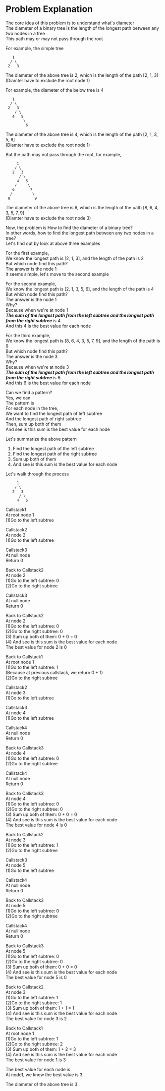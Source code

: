 # Problem Explanation

The core idea of this problem is to understand what's diameter<br>
The diameter of a binary tree is the length of the longest path between any two nodes in a tree<br>
This path may or may not pass through the root<br>

For example, the simple tree
```
   1
  / \
 2   3
```
The diameter of the above tree is 2, which is the length of the path [2, 1, 3]<br>
(Diamter have to exclude the root node 1)<br>

For example, the diameter of the below tree is 4<br>
```
   1
  / \
 2   3
    / \
   4   5
        \
         6
```
The diameter of the above tree is 4, which is the length of the path [2, 1, 3, 5, 6]<br>
(Diamter have to exclude the root node 1)<br>

But the path may not pass through the root, for example,
```
     1
    / \
   2   3
      / \
     4   5
    /     \
   6       7
  /         \
 8           9
```
The diameter of the above tree is 6, which is the length of the path [8, 6, 4, 3, 5, 7, 9]<br>
(Diamter have to exclude the root node 3)<br>

Now, the problem is How to find the diameter of a binary tree?<br>
In other words, how to find the longest path between any two nodes in a tree?<br>
Let's find out by look at above three examples<br>

For the first example,<br>
We know the longest path is [2, 1, 3], and the length of the path is 2<br>
But which node find this path?<br>
The answer is the node 1<br>
It seems simple, let's move to the second example<br>

For the second example,<br>
We know the longest path is [2, 1, 3, 5, 6], and the length of the path is 4<br>
But which node find this path?<br>
The answer is the node 1<br>
Why?<br>
Because when we're at node 1<br>
***The sum of the longest path from the left subtree and the longest path from the right subtree*** is 4<br>
And this 4 is the best value for each node<br>

For the third example,<br>
We know the longest path is [8, 6, 4, 3, 5, 7, 9], and the length of the path is 6<br>
But which node find this path?<br>
The answer is the node 3<br>
Why?<br>
Because when we're at node 3<br>
***The sum of the longest path from the left subtree and the longest path from the right subtree*** is 6<br>
And this 6 is the best value for each node<br>

Can we find a pattern?<br>
Yes, we can<br>
The pattern is<br>
For each node in the tree, <br>
We want to find the longest path of left subtree<br>
And the longest path of right subtree<br>
Then, sum up both of them<br>
And see is this sum is the best value for each node<br>

Let's summarize the above pattern<br>
1. Find the longest path of the left subtree
2. Find the longest path of the right subtree
3. Sum up both of them
4. And see is this sum is the best value for each node<br>

Let's walk through the process<br>
```
     1
    / \
   2   3
      / \
     4   5
```
Callstack1<br>
At root node 1<br>
(1)Go to the left subtree<br>

Callstack2<br>
At node 2<br>
(1)Go to the left subtree<br>

Callstack3<br>
At null node<br>
Return 0<br>

Back to Callstack2<br>
At node 2<br>
(1)Go to the left subtree: 0<br>
(2)Go to the right subtree<br>

Callstack3<br>
At null node<br>
Return 0<br>

Back to Callstack2<br>
At node 2<br>
(1)Go to the left subtree: 0<br>
(2)Go to the right subtree: 0<br>
(3) Sum up both of them: 0 + 0 = 0<br>
(4) And see is this sum is the best value for each node<br>
The best value for node 2 is 0<br>

Back to Callstack1<br>
At root node 1<br>
(1)Go to the left subtree: 1<br>
(Because at previous callstack, we return 0 + 1)<br>
(2)Go to the right subtree<br>

Callstack2<br>
At node 3<br>
(1)Go to the left subtree<br>

Callstack3<br>
At node 4<br>
(1)Go to the left subtree<br>

Callstack4<br>
At null node<br>
Return 0<br>

Back to Callstack3<br>
At node 4<br>
(1)Go to the left subtree: 0<br>
(2)Go to the right subtree<br>

Callstack4<br>
At null node<br>
Return 0<br>

Back to Callstack3<br>
At node 4<br>
(1)Go to the left subtree: 0<br>
(2)Go to the right subtree: 0<br>
(3) Sum up both of them: 0 + 0 = 0<br>
(4) And see is this sum is the best value for each node<br>
The best value for node 4 is 0<br>

Back to Callstack2<br>
At node 3<br>
(1)Go to the left subtree: 1<br>
(2)Go to the right subtree<br>

Callstack3<br>
At node 5<br>
(1)Go to the left subtree<br>

Callstack4<br>
At null node<br>
Return 0<br>

Back to Callstack3<br>
At node 5<br>
(1)Go to the left subtree: 0<br>
(2)Go to the right subtree<br>

Callstack4<br>
At null node<br>
Return 0<br>

Back to Callstack3<br>
At node 5<br>
(1)Go to the left subtree: 0<br>
(2)Go to the right subtree: 0<br>
(3) Sum up both of them: 0 + 0 = 0<br>
(4) And see is this sum is the best value for each node<br>
The best value for node 5 is 0<br>

Back to Callstack2<br>
At node 3<br>
(1)Go to the left subtree: 1<br>
(2)Go to the right subtree: 1<br>
(3) Sum up both of them: 1 + 1 = 1<br>
(4) And see is this sum is the best value for each node<br>
The best value for node 3 is 2<br>

Back to Callstack1<br>
At root node 1<br>
(1)Go to the left subtree: 1<br>
(2)Go to the right subtree: 2<br>
(3) Sum up both of them: 1 + 2 = 3<br>
(4) And see is this sum is the best value for each node<br>
The best value for node 1 is 3<br>

The best value for each node is<br>
At node1, we know the best value is 3<br>

The diameter of the above tree is 3<br>




